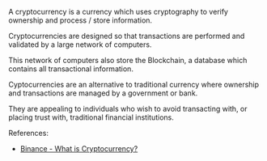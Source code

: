 A cryptocurrency is a currency which uses cryptography to verify ownership and process / store information.

Cryptocurrencies are designed so that transactions are performed and validated by a large network of computers.

This network of computers also store the Blockchain, a database which contains all transactional information.

Cyptocurrencies are an alternative to traditional currency where ownership and transactions are managed by a government or bank.

They are appealing to individuals who wish to avoid transacting with, or placing trust with, traditional financial institutions.

References:
-   [Binance - What is Cryptocurrency?](https://academy.binance.com/en/articles/what-is-cryptocurrency)
